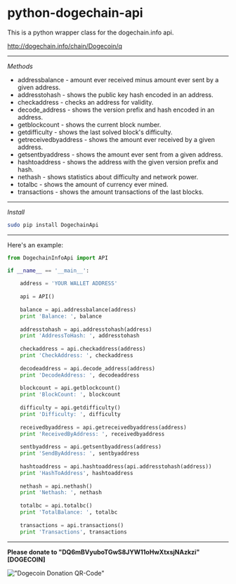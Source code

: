 python-dogechain-api
=========================

This is a python wrapper class for the dogechain.info api.

 http://dogechain.info/chain/Dogecoin/q
 
___________________________________________________
 
_Methods_
* addressbalance - amount ever received minus amount ever sent by a given address.
* addresstohash - shows the public key hash encoded in an address.
* checkaddress - checks an address for validity.
* decode_address - shows the version prefix and hash encoded in an address.
* getblockcount - shows the current block number.
* getdifficulty - shows the last solved block's difficulty.
* getreceivedbyaddress - shows the amount ever received by a given address.
* getsentbyaddress - shows the amount ever sent from a given address.
* hashtoaddress - shows the address with the given version prefix and hash.
* nethash - shows statistics about difficulty and network power.
* totalbc - shows the amount of currency ever mined.
* transactions - shows the amount transactions of the last blocks.

___________________________________________________

_Install_
```bash
sudo pip install DogechainApi
```

___________________________________________________

Here's an example:

```python
from DogechainInfoApi import API

if __name__ == '__main__':
    
    address = 'YOUR WALLET ADDRESS'
    
    api = API()
    
    balance = api.addressbalance(address)
    print 'Balance: ', balance
    
    addresstohash = api.addresstohash(address)
    print 'AddressToHash: ', addresstohash
    
    checkaddress = api.checkaddress(address)
    print 'CheckAddress: ', checkaddress
    
    decodeaddress = api.decode_address(address)
    print 'DecodeAddress: ', decodeaddress
    
    blockcount = api.getblockcount()
    print 'BlockCount: ', blockcount
    
    difficulty = api.getdifficulty()
    print 'Difficulty: ', difficulty
    
    receivedbyaddress = api.getreceivedbyaddress(address)
    print 'ReceivedByAddress: ', receivedbyaddress
    
    sentbyaddress = api.getsentbyaddress(address)
    print 'SendByAddress: ', sentbyaddress
    
    hashtoaddress = api.hashtoaddress(api.addresstohash(address))
    print 'HashToAddress', hashtoaddress
    
    nethash = api.nethash()
    print 'Nethash: ', nethash
    
    totalbc = api.totalbc()
    print 'TotalBalance: ', totalbc
    
    transactions = api.transactions()
    print 'Transactions', transactions
```

___________________________________________________

**Please donate to "DQ6mBVyuboTGwS8JYW11oHwXtxsjNAzkzi" [DOGECOIN]** 

!["Dogecoin Donation QR-Code"](http://github.com/Dirrot/python-dogechain.info-api/blob/master/img/donation-qr-code.png?raw=true)

